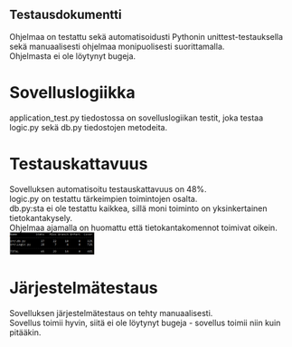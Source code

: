 ## Testausdokumentti
Ohjelmaa on testattu sekä automatisoidusti Pythonin unittest-testauksella sekä manuaalisesti ohjelmaa monipuolisesti suorittamalla.  
Ohjelmasta ei ole löytynyt bugeja.  

# Sovelluslogiikka
application_test.py tiedostossa on sovelluslogiikan testit, joka testaa logic.py sekä db.py tiedostojen metodeita.  

# Testauskattavuus
Sovelluksen automatisoitu testauskattavuus on 48%.  
logic.py on testattu tärkeimpien toimintojen osalta.  
db.py:sta ei ole testattu kaikkea, sillä moni toiminto on yksinkertainen tietokantakysely.  
Ohjelmaa ajamalla on huomattu että tietokantakomennot toimivat oikein.  
<img src="https://github.com/henkkah/ot-harjoitustyo/blob/master/dokumentaatio/kuvat/testauskattavuus.PNG" width="150">  

# Järjestelmätestaus
Sovelluksen järjestelmätestaus on tehty manuaalisesti.  
Sovellus toimii hyvin, siitä ei ole löytynyt bugeja - sovellus toimii niin kuin pitääkin.  
